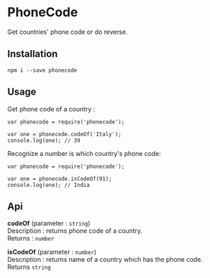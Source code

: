 # PhoneCode 
Get countries' phone code or do reverse.

## Installation
```
npm i --save phonecode
```

## Usage 
Get phone code of a country :
```JS
var phonecode = require('phonecode');

var one = phonecode.codeOf('Italy');
console.log(one); // 39
```

Recognize a number is which country's phone code:
```JS
var phonecode = require('phonecode');

var one = phonecode.isCodeOf(91);
console.log(one); // India
```

## Api

**codeOf** (parameter : `string`)  
Description : returns phone code of a country.  
Returns : `number`  

**isCodeOf** (parameter : `number`)  
Description : returns name of a country which has the phone code.  
Returns `string`  
